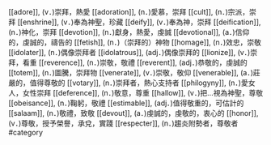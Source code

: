 [[adore]], (v．)崇拜，熱愛 
[[adoration]], (n．)愛慕，崇拜 
[[cult]], (n．)宗派，崇拜 
[[enshrine]], (v．)奉為神聖，珍藏 
[[deify]], (v．)奉為神，崇拜 
[[deification]], (n．)神化，崇拜 
[[devotion]], (n．)獻身，熱愛，虔誠 
[[devotional]], (a．)信仰的，虔誠的，禱告的 
[[fetish]], (n．)（崇拜的）神物 
[[homage]], (n．)效忠，崇敬 
[[idolater]], (n．)偶像崇拜者 
[[idolatrous]], (adj．)偶像崇拜的 
[[lionize]], (v．)崇拜，看重 
[[reverence]], (n．)崇敬，敬禮 
[[reverent]], (adj．)恭敬的，虔誠的 
[[totem]], (n．)圖騰，崇拜物 
[[venerate]], (v．)崇敬，敬仰 
[[venerable]], (a．)莊嚴的，值得尊敬的 
[[votary]], (n．)崇拜者，熱心支持者 
[[philogyny]], (n．)愛女人，女性崇拜 
[[deference]], (n．)敬意，尊重 
[[hallow]], (v．)把…視為神聖，尊敬 
[[obeisance]], (n．)鞠躬，敬禮 
[[estimable]], (adj．)值得敬重的，可估計的 
[[salaam]], (n．)敬禮，致敬 
[[devout]], (a．)虔誠的，虔敬的，衷心的 
[[honor]], (v．)尊敬，授予榮譽，承兌，實踐 
[[respecter]], (n．)趨炎附勢者，尊敬者 
#category
